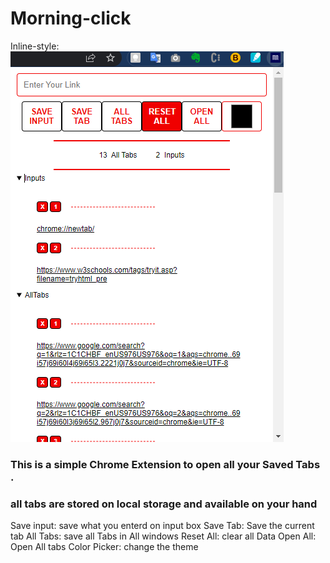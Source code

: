 # Morning-click


Inline-style: 
![alt text](Screenshot.png "This is the chrome extension Screenshot")



### This is a simple Chrome Extension to open all your Saved Tabs .
### all tabs are stored on local storage and available on your hand


Save input: save what you enterd on input box
Save Tab: Save the current tab
All Tabs: save all Tabs in All windows
Reset All: clear all Data
Open All: Open All tabs 
Color Picker: change the theme
